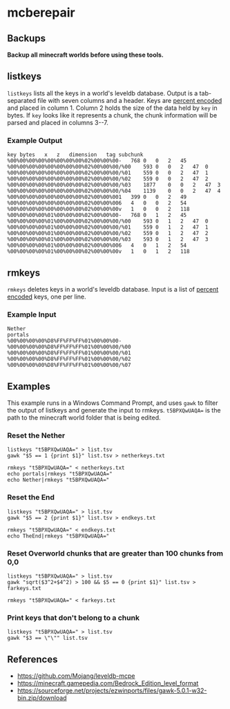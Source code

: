 # mcberepair

## Backups

**Backup all minecraft worlds before using these tools.**

## listkeys

`listkeys` lists all the keys in a world's leveldb database. Output is a tab-separated file
with seven columns and a header.
Keys are [percent encoded](https://en.wikipedia.org/wiki/Percent-encoding)
and placed in column 1.
Column 2 holds the size of the data held by `key` in bytes.
If `key` looks like it represents a chunk, the chunk information will be parsed
and placed in columns 3--7.

### Example Output

```
key	bytes	x	z	dimension	tag	subchunk
%00%00%00%00%00%00%00%00%02%00%00%00-	768	0	0	2	45	
%00%00%00%00%00%00%00%00%02%00%00%00/%00	593	0	0	2	47	0
%00%00%00%00%00%00%00%00%02%00%00%00/%01	559	0	0	2	47	1
%00%00%00%00%00%00%00%00%02%00%00%00/%02	559	0	0	2	47	2
%00%00%00%00%00%00%00%00%02%00%00%00/%03	1877	0	0	2	47	3
%00%00%00%00%00%00%00%00%02%00%00%00/%04	1139	0	0	2	47	4
%00%00%00%00%00%00%00%00%02%00%00%001	399	0	0	2	49	
%00%00%00%00%00%00%00%00%02%00%00%006	4	0	0	2	54	
%00%00%00%00%00%00%00%00%02%00%00%00v	1	0	0	2	118	
%00%00%00%00%01%00%00%00%02%00%00%00-	768	0	1	2	45	
%00%00%00%00%01%00%00%00%02%00%00%00/%00	593	0	1	2	47	0
%00%00%00%00%01%00%00%00%02%00%00%00/%01	559	0	1	2	47	1
%00%00%00%00%01%00%00%00%02%00%00%00/%02	559	0	1	2	47	2
%00%00%00%00%01%00%00%00%02%00%00%00/%03	593	0	1	2	47	3
%00%00%00%00%01%00%00%00%02%00%00%006	4	0	1	2	54	
%00%00%00%00%01%00%00%00%02%00%00%00v	1	0	1	2	118	
```

## rmkeys

`rmkeys` deletes keys in a world's leveldb database.
Input is a list of [percent encoded](https://en.wikipedia.org/wiki/Percent-encoding)
keys, one per line.

### Example Input

```
Nether
portals
%00%00%00%00%D8%FF%FF%FF%01%00%00%00-
%00%00%00%00%D8%FF%FF%FF%01%00%00%00/%00
%00%00%00%00%D8%FF%FF%FF%01%00%00%00/%01
%00%00%00%00%D8%FF%FF%FF%01%00%00%00/%02
%00%00%00%00%D8%FF%FF%FF%01%00%00%00/%07
```

## Examples

This example runs in a Windows Command Prompt, and uses `gawk` to filter the output of listkeys
and generate the input to rmkeys.
`t5BPXQwUAQA=` is the path to the minecraft world folder that is being edited.

### Reset the Nether


```
listkeys "t5BPXQwUAQA=" > list.tsv
gawk "$5 == 1 {print $1}" list.tsv > netherkeys.txt

rmkeys "t5BPXQwUAQA=" < netherkeys.txt
echo portals|rmkeys "t5BPXQwUAQA="
echo Nether|rmkeys "t5BPXQwUAQA="
```

### Reset the End

```
listkeys "t5BPXQwUAQA=" > list.tsv
gawk "$5 == 2 {print $1}" list.tsv > endkeys.txt

rmkeys "t5BPXQwUAQA=" < endkeys.txt
echo TheEnd|rmkeys "t5BPXQwUAQA="
```

### Reset Overworld chunks that are greater than 100 chunks from 0,0

```
listkeys "t5BPXQwUAQA=" > list.tsv
gawk "sqrt($3^2+$4^2) > 100 && $5 == 0 {print $1}" list.tsv > farkeys.txt

rmkeys "t5BPXQwUAQA=" < farkeys.txt
```

### Print keys that don't belong to a chunk

```
listkeys "t5BPXQwUAQA=" > list.tsv
gawk "$3 == \"\"" list.tsv
```


## References

 - https://github.com/Mojang/leveldb-mcpe
 - https://minecraft.gamepedia.com/Bedrock_Edition_level_format
 - https://sourceforge.net/projects/ezwinports/files/gawk-5.0.1-w32-bin.zip/download
